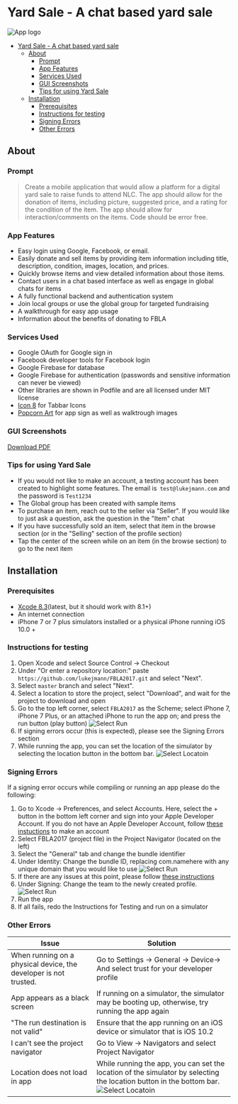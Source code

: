 # Yard Sale - A chat based yard sale

![App logo](https://raw.githubusercontent.com/lukejmann/FBLA2017/master/FBLA2017/Assets.xcassets/AppIcon.appiconset/AppIcon-60%403x.png?token=AbCv2DDxx9EAtd3663E-V4BUqiYtXN33ks5ZFgjFwA%3D%3D)


- [Yard Sale - A chat based yard sale](#yard-sale---a-chat-based-yard-sale)
  * [About](#about)
    + [Prompt](#prompt)
    + [App Features](#app-features)
    + [Services Used](#services-used)
    + [GUI Screenshots](#gui-screenshots)
    + [Tips for using Yard Sale](#tips-for-using-yard-sale)
  * [Installation](#installation)
    + [Prerequisites](#prerequisites)
    + [Instructions for testing](#instructions-for-testing)
    + [Signing Errors](#signing-errors)
    + [Other Errors](#other-errors)

## About

### Prompt
> Create a mobile application that would allow a platform for a digital yard sale to raise funds to attend NLC. The app should allow for the donation of items, including picture, suggested price, and a rating for the condition of the item. The app should allow for interaction/comments on the items. Code should be error free.

### App Features
* Easy login using Google, Facebook, or email.
* Easily donate and sell items by providing item information including title, description,  condition, images, location, and prices. 
* Quickly browse items and view detailed information about those items. 
* Contact users in a chat based interface as well as engage in global chats for items
* A fully functional backend and authentication system
* Join local groups or use the global group for targeted fundraising
* A walkthrough for easy app usage
* Information about the benefits of donating to FBLA

### Services Used
* Google OAuth for Google sign in
* Facebook developer tools for Facebook login
* Google Firebase for database
* Google Firebase for authentication (passwords and sensitive information can never be viewed)
* Other libraries are shown in Podfile and are all licensed under MIT license
* [Icon 8](https://icons8.com) for Tabbar Icons
* [Popcorn Art](http://www.flaticon.com/authors/popcorns-arts?group_id=180&order_by=2) for app sign as well as walktrough images

### GUI Screenshots
[Download PDF](https://raw.githubusercontent.com/lukejmann/FBLA2017/master/Photoshop/GUIScreenshots.pdf)

### Tips for using Yard Sale
* If you would not like to make an account, a testing account has been created to highlight some features. The email is` test@lukejmann.com` and the password is `Test1234`
* The Global group has been created with sample items
* To purchase an item, reach out to the seller via "Seller". If you would like to just ask a question, ask the question in the "Item" chat
* If you have successfully sold an item, select that item in the browse section (or in the "Selling" section of the profile section)
* Tap the center of the screen while on an item (in the browse section) to go to the next item



## Installation
### Prerequisites
* [Xcode 8.3](https://itunes.apple.com/us/app/xcode/id497799835?mt=12)(latest, but it should work with 8.1+)
* An internet connection
* iPhone 7 or 7 plus simulators installed or a physical iPhone running iOS 10.0 +

### Instructions for testing
1. Open Xcode and select Source Control -> Checkout
2. Under "Or enter a repository location:"  paste `https://github.com/lukejmann/FBLA2017.git` and select "Next".
3. Select `master` branch and select "Next".
4. Select a location to store the project, select "Download", and wait for the project to download and open
5. Go to the top left corner, select `FBLA2017` as the Scheme; select iPhone 7, iPhone 7 Plus, or an attached iPhone to run the app on; and press the run button (play button)
![Select Run](https://raw.githubusercontent.com/lukejmann/FBLA2017/master/Photoshop/Screen%20Shot%202017-05-05%20at%203.38.44%20PM.png)
6. If signing errors occur (this is expected), please see the Signing Errors section
7. While running the app, you can set the location of the simulator by selecting the location button in the bottom bar. ![Select Locatoin](https://raw.githubusercontent.com/lukejmann/FBLA2017/master/Photoshop/FullSizeRender.jpg)

### Signing Errors
If a signing error occurs while compiling or running an app please do the following:

1. Go to Xcode -> Preferences, and select Accounts. Here, select the + button in the bottom left corner and sign into your Apple Developer Account. If you do not have an Apple Developer Account, follow [these instuctions](https://9to5mac.com/2016/03/27/how-to-create-free-apple-developer-account-sideload-apps/) to make an account 
2.  Select FBLA2017 (project file) in the Project Navigator (located on the left)
3. Select the "General" tab and change the bundle identifier 
4. Under Identity: Change the bundle ID, replacing com.namehere with any unique domain that you would like to use
![Select Run](https://raw.githubusercontent.com/lukejmann/FBLA2017/master/Photoshop/Screen%20Shot%202017-05-13%20at%209.10.51%20AM.png)
5. If there are any issues at this point, please follow [these instructions](https://developer.apple.com/library/content/documentation/IDEs/Conceptual/AppStoreDistributionTutorial/CreatingYourTeamProvisioningProfile/CreatingYourTeamProvisioningProfile.html)
4. Under Signing: Change the team to the newly created profile. 
![Select Run](https://raw.githubusercontent.com/lukejmann/FBLA2017/master/Photoshop/Screen%20Shot%202017-05-13%20at%209.13.50%20AM.png)
5. Run the app 
6. If all fails, redo the Instructions for Testing and run on a simulator

### Other Errors 
| Issue | Solution |
|-------------------------------------------------------------------|--------------------------------------------------------------------------------------------------|
| When running on a physical device, the developer is not trusted.  | Go to Settings -> General -> Device-> And select trust for your developer profile |
| App appears as a black screen | If running on a simulator, the simulator may be booting up, otherwise, try running the app again |
| "The run destination is not valid" | Ensure that the app running on an iOS device or simulator that is iOS 10.2  |
| I can't see the project navigator  | Go to View -> Navigators and select Project Navigator  | 
| Location does not load in app |  While running the app, you can set the location of the simulator by selecting the location button in the bottom bar. ![Select Locatoin](https://raw.githubusercontent.com/lukejmann/FBLA2017/master/Photoshop/FullSizeRender.jpg) |






<!--### Steps
1. 
 If you have [git](https://git-scm.com) : 
 Run  `git clone https://github.com/lukejmann/FBLA2017.git` in the desired installation folder.
 
 OR
 
 If you do not have git, 
  press the download ZIP button (⬆️) and extract the ZIP file to the desired folder.

2. Open `FBLA2017.xcworkspace`
<!---7. Go to the top left corner, select `FBLA2017` as the Scheme, chose a device to run the app on,  and press the run button (play button)
![Select Run](https://raw.githubusercontent.com/lukejmann/FBLA2017/master/Photoshop/Screen%20Shot%202017-05-05%20at%203.38.44%20PM.png)
8.  If the app is being run on a physical device, the app and developer profile must be approved in the settings menu of the device (Settings –> General –> Device Management)-->
